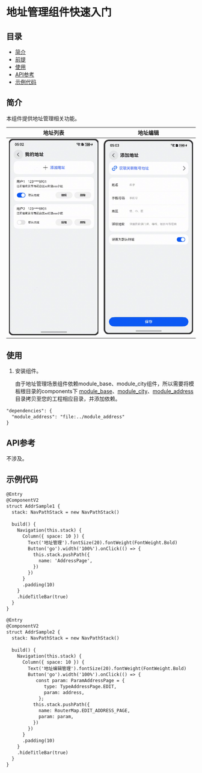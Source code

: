 # 地址管理组件快速入门

## 目录

- [简介](#简介)
- [前提](#前提)
- [使用](#使用)
- [API参考](#API参考)
- [示例代码](#示例代码)

## 简介

本组件提供地址管理相关功能。

| 地址列表                                         | 地址编辑                                        |
|----------------------------------------------|---------------------------------------------|
| <img src="screenshots/list.png" width="300"> | <img src="screenshots/add.png" width="300"> |

## 使用

1. 安装组件。

   由于地址管理场景组件依赖module_base、module_city组件，所以需要将模板根目录的components下
   [module_base](../module_base)、[module_city](../module_city)、[module_address](../module_address)
   目录拷贝至您的工程相应目录，并添加依赖。

```
"dependencies": {
  "module_address": "file:../module_address"
}
```

## API参考

不涉及。

## 示例代码

```
@Entry
@ComponentV2
struct AddrSample1 {
  stack: NavPathStack = new NavPathStack()

  build() {
    Navigation(this.stack) {
      Column({ space: 10 }) {
        Text('地址管理').fontSize(20).fontWeight(FontWeight.Bold)
        Button('go').width('100%').onClick(() => {
          this.stack.pushPath({
            name: 'AddressPage',
          })
        })
      }
      .padding(10)
    }
    .hideTitleBar(true)
  }
}
```

```
@Entry
@ComponentV2
struct AddrSample2 {
  stack: NavPathStack = new NavPathStack()

  build() {
    Navigation(this.stack) {
      Column({ space: 10 }) {
        Text('地址编辑管理').fontSize(20).fontWeight(FontWeight.Bold)
        Button('go').width('100%').onClick(() => {
           const param: ParamAddressPage = {
              type: TypeAddressPage.EDIT,
              param: address,
            };
          this.stack.pushPath({
            name: RouterMap.EDIT_ADDRESS_PAGE,
            param: param,
          })
        })
      }
      .padding(10)
    }
    .hideTitleBar(true)
  }
}
```
